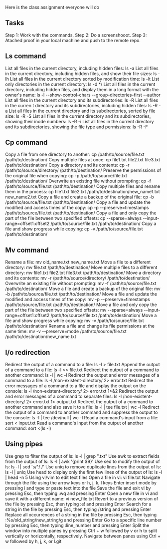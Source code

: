 
Here is the class assignment everyone will do

## Tasks

Step 1: Work with the commands,
Step 2: Do a screenshooot. 
Step 3: Atached proof in your local machine and push to the remote repo.




## Ls command

List all files in the current directory, including hidden files: ls -a
List all files in the current directory, including hidden files, and show their file sizes: ls -lh
List all files in the current directory sorted by modification time: ls -lt
List only directories in the current directory: ls -d */
List all files in the current directory, including hidden files, and display them in a long format with the owner's name: ls -l --show-control-chars --group-directories-first --author
List all files in the current directory and its subdirectories: ls -R
List all files in the curren t directory and its subdirectories, including hidden files: ls -R -a
List all files in the current directory and its subdirectories, sorted by file size: ls -R -S
List all files in the current directory and its subdirectories, showing their inode numbers: ls -R -i
List all files in the current directory and its subdirectories, showing the file type and permissions: ls -R -F



## Cp command
Copy a file from one directory to another: cp /path/to/source/file.txt /path/to/destination/
Copy multiple files at once: cp file1.txt file2.txt file3.txt /path/to/destination/
Copy a directory and its contents: cp -r /path/to/source/directory/ /path/to/destination/
Preserve the permissions of the original file when copying: cp -p /path/to/source/file.txt /path/to/destination/
Overwrite an existing file without prompting: cp -f /path/to/source/file.txt /path/to/destination/
Copy multiple files and rename them in the process: cp file1.txt file2.txt /path/to/destination/new_name1.txt new_name2.txt
Copy a file and create a backup of the original file: cp -b /path/to/source/file.txt /path/to/destination/
Copy a file and update the modified and access times of the copy: cp -p --preserve=timestamps /path/to/source/file.txt /path/to/destination/
Copy a file and only copy the part of the file between two specified offsets: cp --sparse=always --input-range=offset1:offset2 /path/to/source/file.txt /path/to/destination/
Copy a file and show progress while copying: cp -v /path/to/source/file.txt /path/to/destination/

## Mv command
Rename a file: mv old_name.txt new_name.txt
Move a file to a different directory: mv file.txt /path/to/destination/
Move multiple files to a different directory: mv file1.txt file2.txt file3.txt /path/to/destination/
Move a directory and its contents: mv -r /path/to/source/directory/ /path/to/destination/
Overwrite an existing file without prompting: mv -f /path/to/source/file.txt /path/to/destination/
Move a file and create a backup of the original file: mv -b /path/to/source/file.txt /path/to/destination/
Move a file and update the modified and access times of the copy: mv -p --preserve=timestamps /path/to/source/file.txt /path/to/destination/
Move a file and only copy the part of the file between two specified offsets: mv --sparse=always --input-range=offset1:offset2 /path/to/source/file.txt /path/to/destination/
Move a file and show progress while copying: mv -v /path/to/source/file.txt /path/to/destination/
Rename a file and change its file permissions at the same time: mv -v --preserve=mode /path/to/source/file.txt /path/to/destination/new_name.txt


## I/o redirection
Redirect the output of a command to a file: ls -l > file.txt
Append the output of a command to a file: ls -l >> file.txt
Redirect the output of a command to another command: ls -l | wc -l
Redirect the output and error messages of a command to a file: ls -l /non-existent-directory/ 2> error.txt
Redirect the error messages of a command to a file and display the output on the console: ls -l /non-existent-directory/ 2> error.txt 1>&2
Redirect the output and error messages of a command to separate files: ls -l /non-existent-directory/ 2> error.txt 1> output.txt
Redirect the output of a command to another command and also save it to a file: ls -l | tee file.txt | wc -l
Redirect the output of a command to another command and suppress the output to the console: ls -l | tee /dev/null | wc -l
Read a command's input from a file: sort < input.txt
Read a command's input from the output of another command: sort <(ls -l)


## Using pipes
Use grep to filter the output of ls: ls -l | grep ".txt"
Use awk to extract fields from the output of ls: ls -l | awk '{print $9}'
Use sed to modify the output of ls: ls -l | sed 's/^/ /'
Use uniq to remove duplicate lines from the output of ls: ls -l | uniq
Use head to display only the first few lines of the output of ls: ls -l | head -n 5
Using vi/vim to edit text files
Open a file in vi: vi file.txt
Navigate through the file using the arrow keys or h, j, k, l keys
Enter insert mode by pressing i and type or paste text into the file
Save the file and exit vi by pressing Esc, then typing :wq and pressing Enter
Open a new file in vi and save it with a different name: vi new_file.txt
Revert to a previous version of the file by pressing Esc, then typing :e! and pressing Enter
Search for a string in the file by pressing Esc, then typing /string and pressing Enter
Replace all occurrences of a string in the file by pressing Esc, then typing :%s/old_string/new_string/g and pressing Enter
Go to a specific line number by pressing Esc, then typing :line_number and pressing Enter
Split the window into multiple panes by pressing Ctrl + w followed by v or h to split vertically or horizontally, respectively. Navigate between panes using Ctrl + w followed by h, j, k, or l.git
